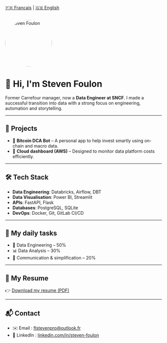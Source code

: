 [🇫🇷 Français](/) | [🇬🇧 English](/en)

<img src="/assets/steven.jpg" alt="Steven Foulon" width="150" style="border-radius: 50%; margin-top: 1rem;">

# 👋 Hi, I'm Steven Foulon

Former Carrefour manager, now a **Data Engineer at SNCF**. I made a successful transition into data with a strong focus on engineering, automation and storytelling.

---

## 🚀 Projects

- 🎯 **Bitcoin DCA Bot** – A personal app to help invest smartly using on-chain and macro data.
- 💼 **Cloud dashboard (AWS)** – Designed to monitor data platform costs efficiently.

---

## 🛠️ Tech Stack

- **Data Engineering**: Databricks, Airflow, DBT
- **Data Visualisation**: Power BI, Streamlit
- **APIs**: FastAPI, Flask
- **Databases**: PostgreSQL, SQLite
- **DevOps**: Docker, Git, GitLab CI/CD

---

## 🧠 My daily tasks

- 🔧 Data Engineering – 50%
- 📊 Data Analysis – 30%
- 🎤 Communication & simplification – 20%

---

## 📄 My Resume

👉 [Download my resume (PDF)](/cv-steven-foulon.pdf)

---

## 📬 Contact

- ✉️ Email : [flstevenpro@outlook.fr](mailto:flstevenpro@outlook.fr)
- 💼 LinkedIn : [linkedin.com/in/steven-foulon](https://linkedin.com/in/steven-foulon)